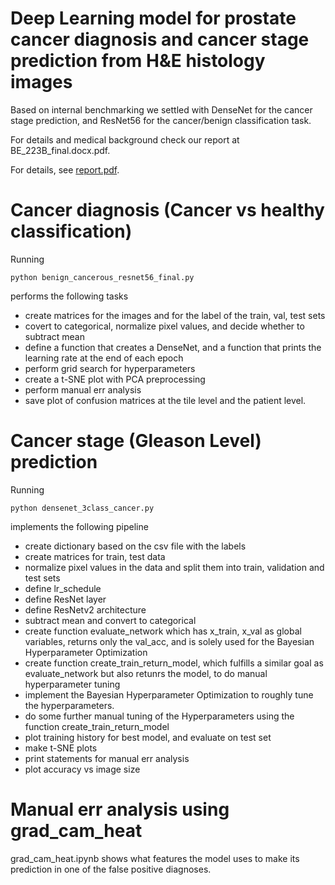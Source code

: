 # Deep Learning model for prostate cancer diagnosis and cancer stage prediction from H&E histology images
Based on internal benchmarking we settled with DenseNet for the cancer stage prediction, and ResNet56 for the cancer/benign classification task.

For details and medical background check our report at BE_223B_final.docx.pdf.

For details, see <a href=https://github.com/stathismegas/prostate_cancer_diagnosis/blob/main/BE_223B_final.docx.pdf>report.pdf</a>.

# Cancer diagnosis (Cancer vs healthy classification)
Running 
```
python benign_cancerous_resnet56_final.py
```
performs the following tasks
- create matrices for the images and for the label of the train, val, test sets
- covert to categorical, normalize pixel values, and decide whether to subtract mean
- define a function that creates a DenseNet, and a function that prints the  learning rate at the end of each epoch
- perform grid search for hyperparameters
- create a t-SNE plot with PCA preprocessing
- perform manual err analysis
- save plot of confusion matrices at the tile level and the patient level.

  
# Cancer stage (Gleason Level) prediction
Running
```
python densenet_3class_cancer.py
```
implements the following pipeline
- create dictionary based on the csv file with the labels
- create matrices for train, test data
- normalize pixel values in the data and split them into train, validation and test sets
- define lr_schedule
- define ResNet layer
- define ResNetv2 architecture
- subtract mean and convert to categorical
- create function evaluate_network which has x_train, x_val as global variables, returns only the val_acc, and is solely used for the Bayesian Hyperparameter Optimization
- create function create_train_return_model, which fulfills a similar goal as evaluate_network but also retunrs the model, to do manual hyperparameter tuning 
- implement the Bayesian Hyperparameter Optimization to roughly tune the hyperparameters.
- do some further manual tuning of the Hyperparameters using the function create_train_return_model
- plot training history for best model, and evaluate on test set
- make t-SNE plots
- print statements for manual err analysis
- plot accuracy vs image size

# Manual err analysis using grad_cam_heat
grad_cam_heat.ipynb shows what features the model uses to make its prediction in one of the false positive diagnoses.


